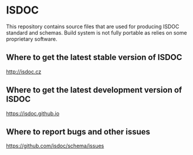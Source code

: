 # ISDOC

This repository contains source files that are used for producing
ISDOC standard and schemas. Build system is not fully portable as
relies on some proprietary software.

## Where to get the latest stable version of ISDOC

http://isdoc.cz

## Where to get the latest development version of ISDOC

https://isdoc.github.io

## Where to report bugs and other issues

https://github.com/isdoc/schema/issues
